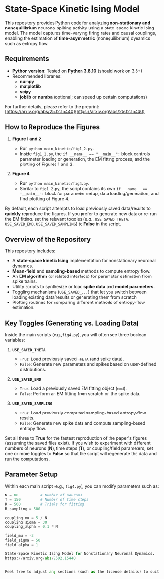 # State-Space Kinetic Ising Model

This repository provides Python code for analyzing **non-stationary and nonequilibrium** neuronal spiking activity using a state-space kinetic Ising model. The model captures time-varying firing rates and causal couplings, enabling the estimation of **time-asymmetric** (nonequilibrium) dynamics such as entropy flow.

## Requirements

- **Python version**: Tested on **Python 3.8.10** (should work on 3.8+)
- Recommended libraries:
  - **numpy**
  - **matplotlib**
  - **scipy**
  - **joblib** or **numba** (optional; can speed up certain computations)

For further details, please refer to the preprint:  
[https://arxiv.org/abs/2502.15440](https://arxiv.org/abs/2502.15440)

## How to Reproduce the Figures

1. **Figure 1 and 2**  
   - Run `python main_kinetic/fig1_2.py`.  
   - Inside `fig1_2.py`, the `if __name__ == "__main__":` block controls parameter loading or generation, the EM fitting process, and the plotting of Figures 1 and 2.

2. **Figure 4**  
   - Run `python main_kinetic/fig4.py`.  
   - Similar to `fig1_2.py`, the script contains its own `if __name__ == "__main__":` block for parameter setup, data loading/generation, and final plotting of Figure 4.

By default, each script attempts to load previously saved data/results to **quickly** reproduce the figures. If you prefer to generate new data or re-run the EM fitting, set the relevant toggles (e.g., `USE_SAVED_THETA`, `USE_SAVED_EMD`, `USE_SAVED_SAMPLING`) to **False** in the script.

## Overview of the Repository

This repository includes:

- A **state-space kinetic Ising** implementation for nonstationary neuronal dynamics.
- **Mean-field** and **sampling-based** methods to compute entropy flow.
- An **EM algorithm** (or related interface) for parameter estimation from spike trains.
- Utility scripts to synthesize or load **spike data** and **model parameters**.
- Toggling mechanisms (`USE_SAVED_...`) that let you switch between loading existing data/results or generating them from scratch.
- Plotting routines for comparing different methods of entropy-flow estimation.

## Key Toggles (Generating vs. Loading Data)

Inside the main scripts (e.g.,`fig4.py`), you will often see three boolean variables:

1. **`USE_SAVED_THETA`**  
   - `True`: Load previously saved `THETA` (and spike data).  
   - `False`: Generate new parameters and spikes based on user-defined distributions.

2. **`USE_SAVED_EMD`**  
   - `True`: Load a previously saved EM fitting object (`emd`).  
   - `False`: Perform an EM fitting from scratch on the spike data.

3. **`USE_SAVED_SAMPLING`**  
   - `True`: Load previously computed sampling-based entropy-flow results.  
   - `False`: Generate new spike data and compute sampling-based entropy flow.

Set all three to **True** for the fastest reproduction of the paper's figures (assuming the saved files exist). If you wish to experiment with different numbers of neurons (**N**), time steps (**T**), or coupling/field parameters, set one or more toggles to **False** so that the script will regenerate the data and run the computations.

## Parameter Setup

Within each main script (e.g., `fig4.py`), you can modify parameters such as:

```python
N = 80          # Number of neurons
T = 150         # Number of time steps
R = 500         # Trials for fitting
R_sampling = 500

coupling_mu = 5 / N
coupling_sigma = 30
coupling_alpha = 0.1 * N

field_mu = -3
field_sigma = 50
field_alpha = 1

State-Space Kinetic Ising Model for Nonstationary Neuronal Dynamics.  
https://arxiv.org/abs/2502.15440


Feel free to adjust any sections (such as the license details) to suit your project's needs.
